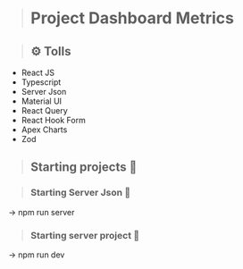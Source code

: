 > # Project Dashboard Metrics 

> ## ⚙ Tolls

- React JS
- Typescript
- Server Json
- Material UI
- React Query
- React Hook Form
- Apex Charts
- Zod


> ## Starting projects 🚀

> ### Starting Server Json 🚀
  -> npm run server

> ### Starting server project 🚀
  -> npm run dev
